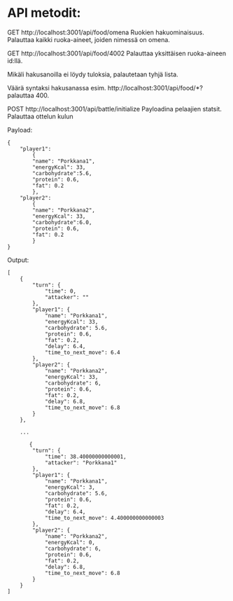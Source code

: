 # API metodit:
GET http://localhost:3001/api/food/omena
Ruokien hakuominaisuus. Palauttaa kaikki ruoka-aineet, joiden nimessä on omena.

GET http://localhost:3001/api/food/4002
Palauttaa yksittäisen ruoka-aineen id:llä.

Mikäli hakusanoilla ei löydy tuloksia, palautetaan tyhjä lista.

Väärä syntaksi hakusanassa esim. http://localhost:3001/api/food/*? palauttaa 400.

POST http://localhost:3001/api/battle/initialize
Payloadina pelaajien statsit. Palauttaa ottelun kulun

Payload:

```
{   
    "player1":
        {
        "name": "Porkkana1",
        "energyKcal": 33,
        "carbohydrate":5.6,
        "protein": 0.6,
        "fat": 0.2
        },
    "player2":
        {
        "name": "Porkkana2",
        "energyKcal": 33,
        "carbohydrate":6.0,
        "protein": 0.6,
        "fat": 0.2
        }
}
```

Output:

```
[
    {
        "turn": {
            "time": 0,
            "attacker": ""
        },
        "player1": {
            "name": "Porkkana1",
            "energyKcal": 33,
            "carbohydrate": 5.6,
            "protein": 0.6,
            "fat": 0.2,
            "delay": 6.4,
            "time_to_next_move": 6.4
        },
        "player2": {
            "name": "Porkkana2",
            "energyKcal": 33,
            "carbohydrate": 6,
            "protein": 0.6,
            "fat": 0.2,
            "delay": 6.8,
            "time_to_next_move": 6.8
        }
    },

    ...

       {
        "turn": {
            "time": 38.40000000000001,
            "attacker": "Porkkana1"
        },
        "player1": {
            "name": "Porkkana1",
            "energyKcal": 3,
            "carbohydrate": 5.6,
            "protein": 0.6,
            "fat": 0.2,
            "delay": 6.4,
            "time_to_next_move": 4.400000000000003
        },
        "player2": {
            "name": "Porkkana2",
            "energyKcal": 0,
            "carbohydrate": 6,
            "protein": 0.6,
            "fat": 0.2,
            "delay": 6.8,
            "time_to_next_move": 6.8
        }
    }
]
```